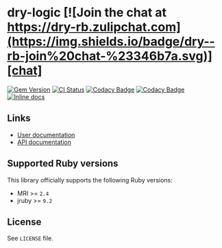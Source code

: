 [gem]: https://rubygems.org/gems/dry-logic
[actions]: https://github.com/dry-rb/dry-logic/actions
[codacy]: https://www.codacy.com/gh/dry-rb/dry-logic
[chat]: https://dry-rb.zulipchat.com
[inchpages]: http://inch-ci.org/github/dry-rb/dry-logic

# dry-logic [![Join the chat at https://dry-rb.zulipchat.com](https://img.shields.io/badge/dry--rb-join%20chat-%23346b7a.svg)][chat]

[![Gem Version](https://badge.fury.io/rb/dry-logic.svg)][gem]
[![CI Status](https://github.com/dry-rb/dry-logic/workflows/ci/badge.svg)][actions]
[![Codacy Badge](https://api.codacy.com/project/badge/Grade/3ac6ea12c2dd42beb36dc3abe63d9606)][codacy]
[![Codacy Badge](https://api.codacy.com/project/badge/Coverage/3ac6ea12c2dd42beb36dc3abe63d9606)][codacy]
[![Inline docs](http://inch-ci.org/github/dry-rb/dry-logic.svg?branch=master)][inchpages]

## Links

* [User documentation](http://dry-rb.org/gems/dry-logic)
* [API documentation](http://rubydoc.info/gems/dry-logic)

## Supported Ruby versions

This library officially supports the following Ruby versions:

* MRI >= `2.4`
* jruby >= `9.2`

## License

See `LICENSE` file.
